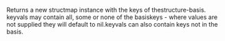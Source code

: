 Returns a new structmap instance with the keys of thestructure-basis. keyvals may contain all, some or none of the basiskeys - where values are not supplied they will default to nil.keyvals can also contain keys not in the basis.